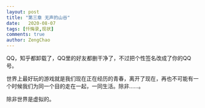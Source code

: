 ```yaml
---
layout: post
title: "第三章 无声的山谷"
date:   2020-08-07
tags: [忏悔录,现状]
comments: true
author: ZengChao
---
```


QQ，知乎都卸载了，QQ里的好友都删干净了，不过把个性签名改成了你的QQ号。

世界上最好玩的游戏就是我们现在正在经历的青春，离开了现在，再也不可能有一个时候我们为同一个目的走在一起，一同生活。除非……。

除非世界是虚拟的。
